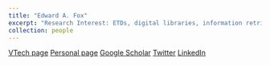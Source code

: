 ```yaml
---
title: "Edward A. Fox"
excerpt: "Research Interest: ETDs, digital libraries, information retrieval, NLP, machine learning<br/><img src='/images/Edfox.png'>"
collection: people
---
```

<a href="http://fox.cs.vt.edu/">VTech page</a>
<a href="http://fox.cs.vt.edu/foxinfo.html">Personal page</a>
<a href="https://scholar.google.com/citations?user=KcbSBrUAAAAJ&hl=en">Google Scholar</a>
<a href="https://twitter.com/edwardafox">Twitter</a>
<a href="https://www.linkedin.com/in/foxedward/">LinkedIn</a>